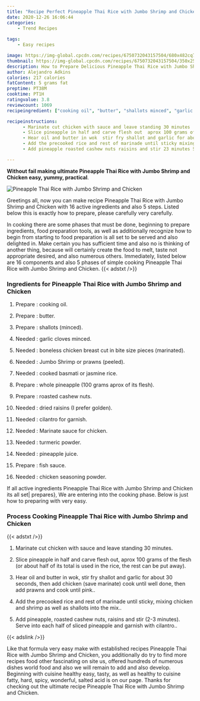 ```yaml
---
title: "Recipe Perfect Pineapple Thai Rice with Jumbo Shrimp and Chicken"
date: 2020-12-26 16:06:44
categories:
    - Trend Recipes
    
tags:
    - Easy recipes

image: https://img-global.cpcdn.com/recipes/6750732043157504/680x482cq70/pineapple-thai-rice-with-jumbo-shrimp-and-chicken-recipe-main-photo.jpg
thumbnail: https://img-global.cpcdn.com/recipes/6750732043157504/350x250cq70/pineapple-thai-rice-with-jumbo-shrimp-and-chicken-recipe-main-photo.jpg
description: How to Prepare Delicious Pineapple Thai Rice with Jumbo Shrimp and Chicken with 16 ingredients and 5 stages of easy cooking.
author: Alejandro Adkins
calories: 217 calories
fatContent: 5 grams fat
preptime: PT38M
cooktime: PT1H
ratingvalue: 3.8
reviewcount: 1069
recipeingredient: ["cooking oil", "butter", "shallots minced", "garlic cloves minced", "boneless chicken breast cut in bite size pieces marinated", "Jumbo Shrimp or prawns peeled", "cooked basmati or jasmine rice", "whole pineapple 100 grams aprox of its flesh", "roasted cashew nuts", "dried raisins I prefer golden", "cilantro for garnish", "Marinate sauce for chicken", "turmeric powder", "pineapple juice", "fish sauce", "chicken seasoning powder"]

recipeinstructions: 
      - Marinate cut chicken with sauce and leave standing 30 minutes 
      - Slice pineapple in half and carve flesh out  aprox 100 grams of the flesh or about half of its total is used in the rice the rest can be put away 
      - Hear oil and butter in wok  stir fry shallot and garlic for about 30 seconds  then add chicken save marinate cook until well done  then add prawns and cook until pink 
      - Add the precooked rice and rest of marinade until sticky mixing chicken and shrimp as well as shallots into the mix 
      - Add pineapple roasted cashew nuts raisins and stir 23 minutes Serve into each half of sliced pineapple and garnish with cilantro

---
```




**Without fail making ultimate Pineapple Thai Rice with Jumbo Shrimp and Chicken easy, yummy, practical**. 


![Pineapple Thai Rice with Jumbo Shrimp and Chicken](https://img-global.cpcdn.com/recipes/6750732043157504/680x482cq70/pineapple-thai-rice-with-jumbo-shrimp-and-chicken-recipe-main-photo.jpg "Pineapple Thai Rice with Jumbo Shrimp and Chicken")




Greetings all, now you can make recipe Pineapple Thai Rice with Jumbo Shrimp and Chicken with 16 active ingredients and also 5 steps. Listed below this is exactly how to prepare, please carefully very carefully.

In cooking there are some phases that must be done, beginning to prepare ingredients, food preparation tools, as well as additionally recognize how to begin from starting to food preparation is all set to be served and also delighted in. Make certain you has sufficient time and also no is thinking of another thing, because will certainly create the food to melt, taste not appropriate desired, and also numerous others. Immediately, listed below are 16 components and also 5 phases of simple cooking Pineapple Thai Rice with Jumbo Shrimp and Chicken.
{{< adstxt />}}

### Ingredients for Pineapple Thai Rice with Jumbo Shrimp and Chicken


1. Prepare  : cooking oil.

1. Prepare  : butter.

1. Prepare  : shallots (minced).

1. Needed  : garlic cloves minced.

1. Needed  : boneless chicken breast cut in bite size pieces (marinated).

1. Needed  : Jumbo Shrimp or prawns (peeled).

1. Needed  : cooked basmati or jasmine rice.

1. Prepare  : whole pineapple (100 grams aprox of its flesh).

1. Prepare  : roasted cashew nuts.

1. Needed  : dried raisins (I prefer golden).

1. Needed  : cilantro for garnish.

1. Needed  : Marinate sauce for chicken.

1. Needed  : turmeric powder.

1. Needed  : pineapple juice.

1. Prepare  : fish sauce.

1. Needed  : chicken seasoning powder.



If all active ingredients Pineapple Thai Rice with Jumbo Shrimp and Chicken its all set| prepares}, We are entering into the cooking phase. Below is just how to preparing with very easy.

### Process Cooking Pineapple Thai Rice with Jumbo Shrimp and Chicken

{{< adstxt />}}


1. Marinate cut chicken with sauce and leave standing 30 minutes.



1. Slice pineapple in half and carve flesh out,  aprox 100 grams of the flesh (or about half of its total is used in the rice, the rest can be put away).



1. Hear oil and butter in wok,  stir fry shallot and garlic for about 30 seconds,  then add chicken (save marinate) cook until well done,  then add prawns and cook until pink..



1. Add the precooked rice and rest of marinade until sticky, mixing chicken and shrimp as well as shallots into the mix..



1. Add pineapple, roasted cashew nuts, raisins and stir (2-3 minutes). Serve into each half of sliced pineapple and garnish with cilantro..





{{< adslink />}}

Like that formula very easy make with established recipes Pineapple Thai Rice with Jumbo Shrimp and Chicken, you additionally do try to find more recipes food other fascinating on site us, offered hundreds of numerous dishes world food and also we will remain to add and also develop. Beginning with cuisine healthy easy, tasty, as well as healthy to cuisine fatty, hard, spicy, wonderful, salted acid is on our page. Thanks for checking out the ultimate recipe Pineapple Thai Rice with Jumbo Shrimp and Chicken.
